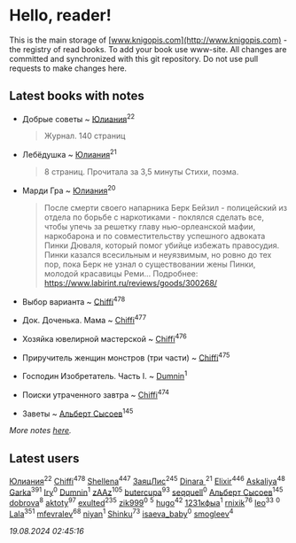 # Hello, reader!
This is the main storage of [www.knigopis.com](http://www.knigopis.com) - the registry of read books.
To add your book use www-site. All changes are committed and synchronized with this git repository.
Do not use pull requests to make changes here.


## Latest books with notes
* Добрые советы ~ [Юлиания](users/693/69389439-vkontakte)<sup>22</sup>
    > Журнал. 140 страниц

* Лебёдушка ~ [Юлиания](users/693/69389439-vkontakte)<sup>21</sup>
    > 8 страниц. Прочитала за 3,5 минуты
    > Стихи, поэма.

* Марди Гра ~ [Юлиания](users/693/69389439-vkontakte)<sup>20</sup>
    > После смерти своего напарника Берк Бейзил - полицейский из отдела по борьбе с наркотиками - поклялся сделать все, чтобы упечь за решетку главу нью-орлеанской мафии, наркобарона и по совместительству успешного адвоката Пинки Дюваля, который помог убийце избежать правосудия. Пинки казался всесильным и неуязвимым, но ровно до тех пор, пока Берк не узнал о существовании жены Пинки, молодой красавицы Реми…
    > Подробнее: https://www.labirint.ru/reviews/goods/300268/

* Выбор варианта ~ [Chiffi](users/105/105831994080785626680-google)<sup>478</sup>

* Док. Доченька. Мама ~ [Chiffi](users/105/105831994080785626680-google)<sup>477</sup>

* Хозяйка ювелирной мастерской ~ [Chiffi](users/105/105831994080785626680-google)<sup>476</sup>

* Приручитель женщин монстров (три части) ~ [Chiffi](users/105/105831994080785626680-google)<sup>475</sup>

* Господин Изобретатель. Часть I. ~ [Dumnin](users/103/103541795835665788358-google)<sup>1</sup>

* Поиски утраченного завтра ~ [Chiffi](users/105/105831994080785626680-google)<sup>474</sup>

* Заветы ~ [Альберт Сысоев](users/474/47446642-vkontakte)<sup>145</sup>


_More notes [here](latest_books_with_notes.md)._


## Latest users
[Юлиания](users/693/69389439-vkontakte)<sup>22</sup> 
[Chiffi](users/105/105831994080785626680-google)<sup>478</sup> 
[Shellena](users/134/13413591548892934957-mailru)<sup>447</sup> 
[ЗаяцЛис](users/112/112388384595246311466-google)<sup>245</sup> 
[Dinara ](users/107/107718177426132290975-google)<sup>21</sup> 
[Elixir](users/115/115826717712507836033-google)<sup>446</sup> 
[Askaliya](users/326/326783541-vkontakte)<sup>48</sup> 
[Garka](users/115/115753719718250012620-google)<sup>391</sup> 
[Iry](users/116/116182444618955408830-google)<sup>0</sup> 
[Dumnin](users/103/103541795835665788358-google)<sup>1</sup> 
[zAAz](users/202/202248233-vkontakte)<sup>105</sup> 
[butercupa](users/193/193697993-vkontakte)<sup>93</sup> 
[seqquell](users/103/103098990387296691783-google)<sup>0</sup> 
[Альберт Сысоев](users/474/47446642-vkontakte)<sup>145</sup> 
[dobrova](users/606/6069210-vkontakte)<sup>8</sup> 
[aktoty](users/275/275766107-vkontakte)<sup>97</sup> 
[exulted](users/100/100599204551896265722-google)<sup>235</sup> 
[zik999](users/105/105622323107798948661-google)<sup>0</sup> 
[](users/115/115095777313809768381-google)<sup>5</sup> 
[hugo](users/105/105063533945004840111-google)<sup>42</sup> 
[1231кфыа](users/692/692142137-vkontakte)<sup>1</sup> 
[rnixik](users/116/116191270391964650818-google)<sup>76</sup> 
[leo](users/106/106915386474260202605-google)<sup>33</sup> 
[](users/358/358594589-vkontakte)<sup>0</sup> 
[Lala](users/761/76187635-vkontakte)<sup>351</sup> 
[mfevralev](users/140/140966150-vkontakte)<sup>68</sup> 
[niyan](users/110/110517883439678622021-google)<sup>1</sup> 
[Shinku](users/109/109176126475581739292-google)<sup>73</sup> 
[isaeva_baby](users/109/109089966297718972425-google)<sup>0</sup> 
[smogleev](users/267/267805152-yandex)<sup>4</sup> 


_19.08.2024 02:45:16_

